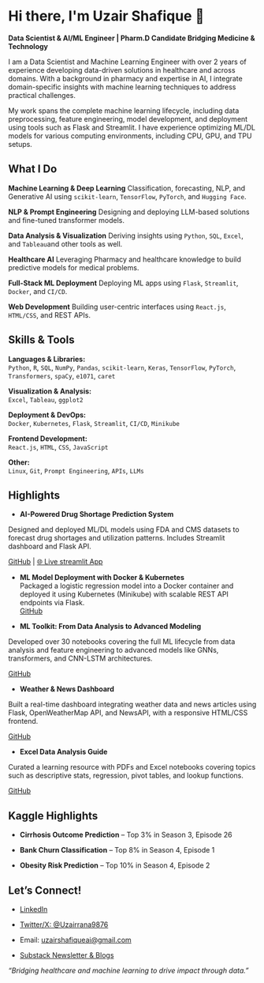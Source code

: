 # Hi there, I'm Uzair Shafique 👋 

**Data Scientist & AI/ML Engineer | Pharm.D Candidate Bridging Medicine & Technology**

I am a Data Scientist and Machine Learning Engineer with over 2 years of experience developing data-driven solutions in healthcare and across domains. With a background in pharmacy and expertise in AI, I integrate domain-specific insights with machine learning techniques to address practical challenges.

My work spans the complete machine learning lifecycle, including data preprocessing, feature engineering, model development, and deployment using tools such as Flask and Streamlit. I have experience optimizing ML/DL models for various computing environments, including CPU, GPU, and TPU setups.


##  What I Do

 **Machine Learning & Deep Learning**  Classification, forecasting, NLP, and Generative AI using `scikit-learn`, `TensorFlow`, `PyTorch`, and `Hugging Face`.
 
 **NLP & Prompt Engineering**  Designing and deploying LLM-based solutions and fine-tuned transformer models.
 
**Data Analysis & Visualization**  Deriving insights using `Python`, `SQL`, `Excel`, and `Tableau`and other tools as well.

**Healthcare AI** Leveraging Pharmacy and healthcare knowledge to build predictive models for medical problems.

**Full-Stack ML Deployment**  Deploying ML apps using `Flask`, `Streamlit`, `Docker`, and `CI/CD`.

 **Web Development**  Building user-centric interfaces using `React.js`, `HTML/CSS`, and REST APIs.


##  Skills & Tools

**Languages & Libraries:**  
`Python`, `R`, `SQL`, `NumPy`, `Pandas`, `scikit-learn`, `Keras`, `TensorFlow`, `PyTorch`, `Transformers`, `spaCy`, `e1071`, `caret`

**Visualization & Analysis:**  
`Excel`, `Tableau`, `ggplot2`

**Deployment & DevOps:**  
`Docker`, `Kubernetes`, `Flask`, `Streamlit`, `CI/CD`, `Minikube`

**Frontend Development:**  
`React.js`, `HTML`, `CSS`, `JavaScript`

**Other:**  
`Linux`, `Git`, `Prompt Engineering`, `APIs`, `LLMs`


##  Highlights

-  **AI-Powered Drug Shortage Prediction System**
 
Designed and deployed ML/DL models using FDA and CMS datasets to forecast drug shortages and utilization patterns. Includes Streamlit dashboard and Flask API.  

[ GitHub](https://github.com/UzairRan/Drug-shortage-predictor-ML-model)  | [🌐 Live streamlit App](https://drug-shortage-predictor-ml-model-howve9btbkgw2rpnhvtmxq.streamlit.app/)

-  **ML Model Deployment with Docker & Kubernetes**  
Packaged a logistic regression model into a Docker container and deployed it using Kubernetes (Minikube) with scalable REST API endpoints via Flask.  
[ GitHub](https://github.com/UzairRan/Machine-Learning-Model-Deployment-With-Docker-and-Kubernetes)

-  **ML Toolkit: From Data Analysis to Advanced Modeling**
   
Developed over 30 notebooks covering the full ML lifecycle from data analysis and feature engineering to advanced models like GNNs, transformers, and CNN-LSTM architectures.
 
[ GitHub](https://github.com/UzairRan/ML-Toolkit-From-Data-Analysis-to-Advanced-Modeling)

-  **Weather & News Dashboard**
 
Built a real-time dashboard integrating weather data and news articles using Flask, OpenWeatherMap API, and NewsAPI, with a responsive HTML/CSS frontend.

[ GitHub](https://github.com/UzairRan/Weather-and-News-Project-)

-  **Excel Data Analysis Guide**
  
Curated a learning resource with PDFs and Excel notebooks covering topics such as descriptive stats, regression, pivot tables, and lookup functions.

[ GitHub](https://github.com/UzairRan/Excel-Data-Analysis-Guide)


##  Kaggle Highlights

- **Cirrhosis Outcome Prediction** – Top 3% in Season 3, Episode 26
  
- **Bank Churn Classification** – Top 8% in Season 4, Episode 1
   
- **Obesity Risk Prediction** – Top 10% in Season 4, Episode 2


##  Let’s Connect!

-  [LinkedIn](https://linkedin.com/in/uzairshafique)
  
-  [Twitter/X: @Uzairrana9876](https://x.com/Uzairrana9876)
 
-  Email: uzairshafiqueai@gmail.com

-  [Substack Newsletter & Blogs](https://substack.com/@uzairshafique)


_“Bridging healthcare and machine learning to drive impact through data.”_

